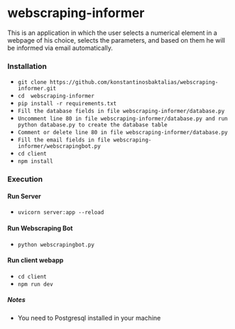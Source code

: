 # webscraping-informer
This is an application in which the user selects a numerical element in a webpage of his choice, selects the parameters, and based on them he will be informed via email automatically.

### Installation
* ``` git clone https://github.com/konstantinosbaktalias/webscraping-informer.git ```
* ``` cd  webscraping-informer ```
* ``` pip install -r requirements.txt  ```
* ``` Fill the database fields in file webscraping-informer/database.py ```
* ``` Uncomment line 80 in file webscraping-informer/database.py and run python database.py to create the database table ```
* ``` Comment or delete line 80 in file webscraping-informer/database.py ```
* ``` Fill the email fields in file webscraping-informer/webscrapingbot.py ```
* ``` cd client ```
* ``` npm install ```

### Execution
#### Run Server
  * ``` uvicorn server:app --reload ```
#### Run Webscraping Bot
  * ``` python webscrapingbot.py ```
#### Run client webapp
  * ``` cd client ```
  * ``` npm run dev ```
  
##### Notes
* You need to Postgresql installed in your machine
